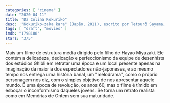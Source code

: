 ```yaml
---
categories: [ "cinema" ]
date: "2020-04-11"
title: "Da Colina Kokuriko"
desc: '"Kokuriko-zaka kara" (Japão, 2011), escrito por Tetsurô Sayama, Hayao Miyazaki e Keiko Niwa, dirigido por Gorô Miyazaki, com Masami Nagasawa, Jun''ichi Okada e Keiko Takeshita.'
tags: [ "draft", "movies" ]
imdb: "1798188"
stars: "3/5"
---
```

Mais um filme de estrutura média dirigido pelo filho de Hayao Miyazaki. Ele contém a delicadeza, dedicação e perfeccionismo da equipe de desenhists dos estúdios Ghibli em retratar uma época e um local presente apenas na imaginação da maioria dos espectadores não-japoneses, e ao mesmo tempo nos entrega uma história banal, um "melodrama", como o próprio personagem nos diz, com o simples objetivo de nos apresentar àquele mundo. É uma época de revolução, os anos 60, mas o filme é tímido em esboçar o inconformismo daqueles jovens. Se torna um retrato realista como em Memórias de Ontem sem sua maturidade.
